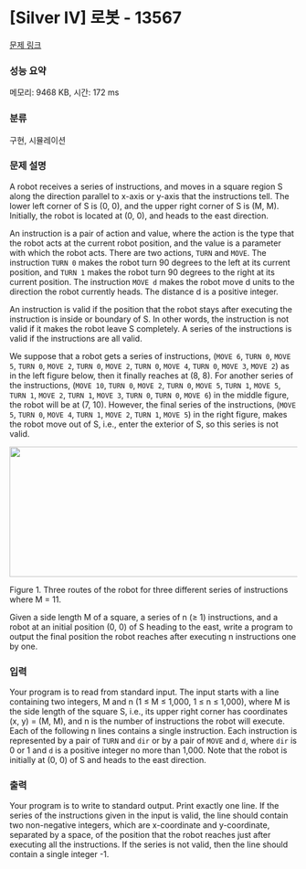 # [Silver IV] 로봇 - 13567 

[문제 링크](https://www.acmicpc.net/problem/13567) 

### 성능 요약

메모리: 9468 KB, 시간: 172 ms

### 분류

구현, 시뮬레이션

### 문제 설명

<p>A robot receives a series of instructions, and moves in a square region S along the direction parallel to x-axis or y-axis that the instructions tell. The lower left corner of S is (0, 0), and the upper right corner of S is (M, M). Initially, the robot is located at (0, 0), and heads to the east direction.</p>

<p>An instruction is a pair of action and value, where the action is the type that the robot acts at the current robot position, and the value is a parameter with which the robot acts. There are two actions, <code>TURN</code> and <code>MOVE</code>. The instruction <code>TURN 0</code> makes the robot turn 90 degrees to the left at its current position, and <code>TURN 1</code> makes the robot turn 90 degrees to the right at its current position. The instruction <code>MOVE d</code> makes the robot move d units to the direction the robot currently heads. The distance d is a positive integer.</p>

<p>An instruction is valid if the position that the robot stays after executing the instruction is inside or boundary of S. In other words, the instruction is not valid if it makes the robot leave S completely. A series of the instructions is valid if the instructions are all valid.</p>

<p>We suppose that a robot gets a series of instructions, (<code>MOVE 6</code>, <code>TURN 0</code>, <code>MOVE 5</code>, <code>TURN 0</code>, <code>MOVE 2</code>, <code>TURN 0</code>, <code>MOVE 2</code>, <code>TURN 0</code>, <code>MOVE 4</code>, <code>TURN 0</code>, <code>MOVE 3</code>, <code>MOVE 2</code>) as in the left figure below, then it finally reaches at (8, 8). For another series of the instructions, (<code>MOVE 10</code>, <code>TURN 0</code>, <code>MOVE 2</code>, <code>TURN 0</code>, <code>MOVE 5</code>, <code>TURN 1</code>, <code>MOVE 5</code>, <code>TURN 1</code>, <code>MOVE 2</code>, <code>TURN 1</code>, <code>MOVE 3</code>, <code>TURN 0</code>, <code>TURN 0</code>, <code>MOVE 6</code>) in the middle figure, the robot will be at (7, 10). However, the final series of the instructions, (<code>MOVE 5</code>, <code>TURN 0</code>, <code>MOVE 4</code>, <code>TURN 1</code>, <code>MOVE 2</code>, <code>TURN 1</code>, <code>MOVE 5</code>) in the right figure, makes the robot move out of S, i.e., enter the exterior of S, so this series is not valid.</p>

<p style="text-align: center;"><img alt="" src="https://onlinejudgeimages.s3-ap-northeast-1.amazonaws.com/problem/13567/1.png" style="height:228px; width:638px"></p>

<p>Figure 1. Three routes of the robot for three different series of instructions where M = 11.</p>

<p>Given a side length M of a square, a series of n (≥ 1) instructions, and a robot at an initial position (0, 0) of S heading to the east, write a program to output the final position the robot reaches after executing n instructions one by one.</p>

### 입력 

 <p>Your program is to read from standard input. The input starts with a line containing two integers, M and n (1 ≤ M ≤ 1,000, 1 ≤ n ≤ 1,000), where M is the side length of the square S, i.e., its upper right corner has coordinates (x, y) = (M, M), and n is the number of instructions the robot will execute. Each of the following n lines contains a single instruction. Each instruction is represented by a pair of <code>TURN</code> and <code>dir</code> or by a pair of <code>MOVE</code> and <code>d</code>, where <code>dir</code> is 0 or 1 and <code>d</code> is a positive integer no more than 1,000. Note that the robot is initially at (0, 0) of S and heads to the east direction.</p>

### 출력 

 <p>Your program is to write to standard output. Print exactly one line. If the series of the instructions given in the input is valid, the line should contain two non-negative integers, which are x-coordinate and y-coordinate, separated by a space, of the position that the robot reaches just after executing all the instructions. If the series is not valid, then the line should contain a single integer -1.</p>

